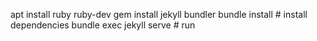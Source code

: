 apt install ruby ruby-dev
gem install jekyll bundler
bundle install			# install dependencies
bundle exec jekyll serve	# run
